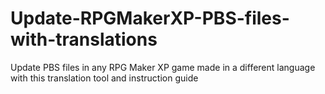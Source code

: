 # Update-RPGMakerXP-PBS-files-with-translations
Update PBS files in any RPG Maker XP game made in a different language with this translation tool and instruction guide
